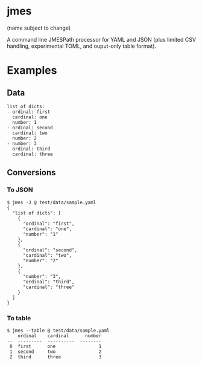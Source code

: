 
# jmes

(name subject to change)

A command line JMESPath processor for YAML and JSON (plus limited CSV handling, experimental TOML, and ouput-only table format).

# Examples

## Data

    list of dicts:
    - ordinal: first
      cardinal: one
      number: 1
    - ordinal: second
      cardinal: two
      number: 2
    - number: 3
      ordinal: third
      cardinal: three

## Conversions

### To JSON

    $ jmes -J @ test/data/sample.yaml
    {
      "list of dicts": [
        {
          "ordinal": "first",
          "cardinal": "one",
          "number": "1"
        },
        {
          "ordinal": "second",
          "cardinal": "two",
          "number": "2"
        },
        {
          "number": "3",
          "ordinal": "third",
          "cardinal": "three"
        }
      ]
    }

### To table

    $ jmes --table @ test/data/sample.yaml
        ordinal    cardinal      number
    --  ---------  ----------  --------
     0  first      one                1
     1  second     two                2
     2  third      three              3
